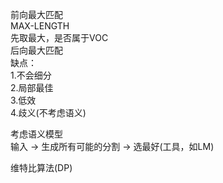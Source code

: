 前向最大匹配    
MAX-LENGTH    
先取最大，是否属于VOC    
后向最大匹配    
缺点：   
1.不会细分   
2.局部最佳   
3.低效   
4.歧义(不考虑语义)    
   
    
考虑语义模型    
输入 -> 生成所有可能的分割 -> 选最好(工具，如LM)    
	    
	    
维特比算法(DP)    
